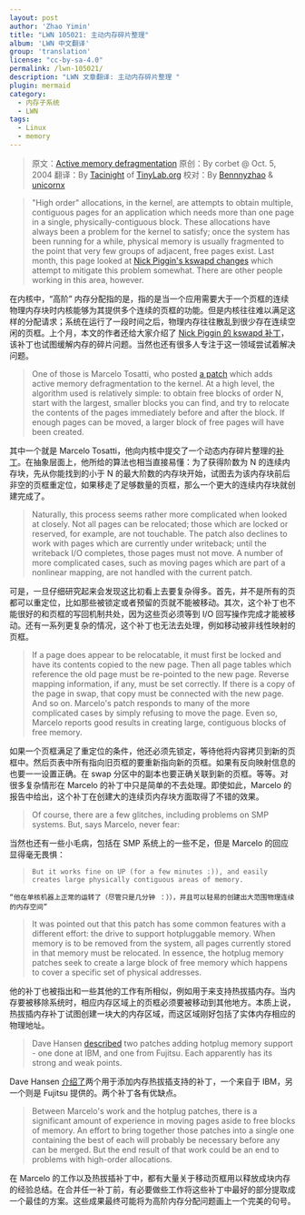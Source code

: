 ```yaml
---
layout: post
author: 'Zhao Yimin'
title: "LWN 105021: 主动内存碎片整理"
album: 'LWN 中文翻译'
group: 'translation'
license: "cc-by-sa-4.0"
permalink: /lwn-105021/
description: "LWN 文章翻译: 主动内存碎片整理 "
plugin: mermaid
category:
  - 内存子系统
  - LWN
tags:
  - Linux
  - memory
---
```


> 原文：[Active memory defragmentation](https://lwn.net/Articles/105021/)
> 原创：By corbet @ Oct. 5, 2004
> 翻译：By [Tacinight](https://github.com/tacinight) of [TinyLab.org][1]
> 校对：By [Bennnyzhao](https://github.com/Bennnyzhao) & [unicornx](https://github.com/unicornx)

> "High order" allocations, in the kernel, are attempts to obtain multiple, contiguous pages for an application which needs more than one page in a single, physically-contiguous block. These allocations have always been a problem for the kernel to satisfy; once the system has been running for a while, physical memory is usually fragmented to the point that very few groups of adjacent, free pages exist. Last month, this page looked at [Nick Piggin's kswapd changes](https://lwn.net/Articles/101230/) which attempt to mitigate this problem somewhat. There are other people working in this area, however.

在内核中，“高阶” 内存分配指的是，指的是当一个应用需要大于一个页框的连续物理内存块时内核能够为其提供多个连续的页框的功能。但是内核往往难以满足这样的分配请求；系统在运行了一段时间之后，物理内存往往散乱到很少存在连续空闲的页框。上个月，本文的作者还给大家介绍了 [Nick Piggin 的 kswapd 补丁](/lwn-101230)，该补丁也试图缓解内存的碎片问题。当然也还有很多人专注于这一领域尝试着解决问题。

> One of those is Marcelo Tosatti, who posted [a patch](https://lwn.net/Articles/104843/) which adds active memory defragmentation to the kernel. At a high level, the algorithm used is relatively simple: to obtain free blocks of order N, start with the largest, smaller blocks you can find, and try to relocate the contents of the pages immediately before and after the block. If enough pages can be moved, a larger block of free pages will have been created.

其中一个就是 Marcelo Tosatti，他向内核中提交了一个动态内存碎片整理的[补丁](https://lwn.net/Articles/104843/)。在抽象层面上，他所给的算法也相当直接易懂：为了获得阶数为 N 的连续内存块，先从你能找到的小于 N 的最大阶数的内存块开始，试图去为该内存块前后非空的页框重定位，如果移走了足够数量的页框，那么一个更大的连续内存块就创建完成了。

> Naturally, this process seems rather more complicated when looked at closely. Not all pages can be relocated; those which are locked or reserved, for example, are not touchable. The patch also declines to work with pages which are currently under writeback; until the writeback I/O completes, those pages must not move. A number of more complicated cases, such as moving pages which are part of a nonlinear mapping, are not handled with the current patch.

可是，一旦仔细研究起来会发现这比初看上去要复杂得多。首先，并不是所有的页都可以重定位，比如那些被锁定或者预留的页就不能被移动。其次，这个补丁也不能很好的和页框的写回机制共处，因为这些页必须等到 I/O 回写操作完成才能被移动。还有一系列更复杂的情况，这个补丁也无法去处理，例如移动被非线性映射的页框。

> If a page does appear to be relocatable, it must first be locked and have its contents copied to the new page. Then all page tables which reference the old page must be re-pointed to the new page. Reverse mapping information, if any, must be set correctly. If there is a copy of the page in swap, that copy must be connected with the new page. And so on. Marcelo's patch responds to many of the more complicated cases by simply refusing to move the page. Even so, Marcelo reports good results in creating large, contiguous blocks of free memory.

如果一个页框满足了重定位的条件，他还必须先锁定，等待他将内容拷贝到新的页框中。然后页表中所有指向旧页框的要重新指向新的页框。如果有反向映射信息的也要一一设置正确。在 swap 分区中的副本也要正确关联到新的页框。等等。对很多复杂情形在 Marcelo 的补丁中只是简单的不去处理。即使如此，Marcelo 的报告中给出，这个补丁在创建大的连续页内存块方面取得了不错的效果。

> Of course, there are a few glitches, including problems on SMP systems. But, says Marcelo, never fear:

当然也还有一些小毛病，包括在 SMP 系统上的一些不足，但是 Marcelo 的回应显得毫无畏惧：

>     But it works fine on UP (for a few minutes :)), and easily creates large physically contiguous areas of memory.

    “他在单核机器上正常的运转了（尽管只是几分钟 ：）），并且可以轻易的创建出大范围物理连续的内存空间”

> It was pointed out that this patch has some common features with a different effort: the drive to support hotpluggable memory. When memory is to be removed from the system, all pages currently stored in that memory must be relocated. In essence, the hotplug memory patches seek to create a large block of free memory which happens to cover a specific set of physical addresses.

他的补丁也被指出和一些其他的工作有所相似，例如用于来支持热拔插内存。当内存要被移除系统时，相应内存区域上的页框必须要被移动到其他地方。本质上说，热拔插内存补丁试图创建一块大的内存区域，而这区域刚好包括了实体内存相应的物理地址。

> Dave Hansen [described](https://lwn.net/Articles/105023/) two patches adding hotplug memory support - one done at IBM, and one from Fujitsu. Each apparently has its strong and weak points.

Dave Hansen [介绍了](https://lwn.net/Articles/105023/)两个用于添加内存热拔插支持的补丁，一个来自于 IBM，另一个则是 Fujitsu 提供的。两个补丁各有优缺点。

> Between Marcelo's work and the hotplug patches, there is a significant amount of experience in moving pages aside to free blocks of memory. An effort to bring together those patches into a single one containing the best of each will probably be necessary before any can be merged. But the end result of that work could be an end to problems with high-order allocations.

在 Marcelo 的工作以及热拔插补丁中，都有大量关于移动页框用以释放成块内存的经验总结。在合并任一补丁前，有必要做些工作将这些补丁中最好的部分提取成一个最佳的方案。这些成果最终可能将为高阶内存分配问题画上一个完美的句号。

[1]: http://tinylab.org
